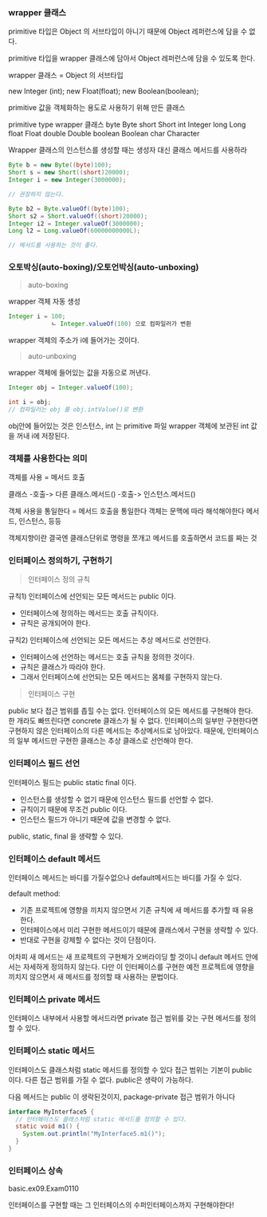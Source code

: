 ### wrapper 클래스

primitive 타입은 Object 의 서브타입이 아니기 때문에 Object  레퍼런스에 담을 수 없다.

primitive 타입을 wrapper 클래스에 담아서 Object 레퍼런스에 담을 수 있도록 한다.

wrapper 클래스 = Object 의 서브타입

new Integer (int);
new Float(float);
new Boolean(boolean);

primitive 값을 객체화하는 용도로 사용하기 위해 만든 클래스

primitive type              wrapper 클래스
byte                        Byte
short                       Short
int                         Integer
long                        Long
float                       Float
double                      Double
boolean                     Boolean
char                        Character

Wrapper 클래스의 인스턴스를 생성할 때는 생성자 대신 클래스 메서드를 사용하라

```java
Byte b = new Byte((byte)100); 
Short s = new Short((short)20000);
Integer i = new Integer(3000000);

// 권장하지 않는다.
```

```java
Byte b2 = Byte.valueOf((byte)100);
Short s2 = Short.valueOf((short)20000);
Integer i2 = Integer.valueOf(3000000);
Long l2 = Long.valueOf(60000000000L);

// 메서드를 사용하는 것이 좋다.
```

### 오토박싱(auto-boxing)/오토언박싱(auto-unboxing)

> auto-boxing

wrapper 객체 자동 생성
```java
Integer i = 100;
            ㄴ Integer.valueOf(100) 으로 컴파일러가 변환
```
wrapper 객체의 주소가 i에 들어가는 것이다.

> auto-unboxing

wrapper 객체에 들어있는 값을 자동으로 꺼낸다.

```java
Integer obj = Integer.valueOf(100);

int i = obj; 
// 컴파일러는 obj 를 obj.intValue()로 변환
```
obj안에 들어있는 것은 인스턴스, int 는 primitive 파일
wrapper 객체에 보관된 int 값을 꺼내 i에 저장된다.


### 객체를 사용한다는 의미

객체를 사용 = 메서드 호출

클래스   -호출->       다른 클래스.메서드()
         -호출->       인스턴스.메서드()

객체 사용을 통일한다 = 메서드 호출을 통일한다
객체는 문맥에 따라 해석해야한다
메서드, 인스턴스, 등등

객체지향이란 결국엔 클래스단위로 명령을 쪼개고 메서드를 호출하면서 코드를 짜는 것


### 인터페이스 정의하기, 구현하기

> 인터페이스 정의 규칙

규칙1) 인터페이스에 선언되는 모든 메서드는 public 이다.
- 인터페이스에 정의하는 메서드는 호출 규칙이다.
- 규칙은 공개되어야 한다.


규칙2) 인터페이스에 선언되는 모든 메서드는 추상 메서드로 선언한다.
- 인터페이스에 선언하는 메서드는 호출 규칙을 정의한 것이다.
- 규칙은 클래스가 따라야 한다.
- 그래서 인터페이스에 선언되는 모든 메서드는 몸체를 구현하지 않는다.

> 인터페이스 구현

public 보다 접근 범위를 좁힐 수는 없다.
인터페이스의 모든 메서드를 구현해야 한다.
한 개라도 빠뜨린다면 concrete 클래스가 될 수 없다.
인터페이스의 일부만 구현한다면 구현하지 않은 인터페이스의 다른 메서드는 추상메서드로 남아있다.
때문에, 인터페이스의 일부 메서드만 구현한 클래스는 추상 클래스로 선언해야 한다.

### 인터페이스 필드 선언

인터페이스 필드는 public static final 이다.
- 인스턴스를 생성할 수 없기 때문에 인스턴스 필드를 선언할 수 없다.
- 규칙이기 때문에 무조건 public 이다.
- 인스턴스 필드가 아니기 때문에 값을 변경할 수 없다.

public, static, final 을 생략할 수 있다.

### 인터페이스 default 메서드

인터페이스 메서드는 바디를 가질수없으나
default메서드는 바디를 가질 수 있다.

default method:
- 기존 프로젝트에 영향을 끼치지 않으면서 기존 규칙에 새 메서드를 추가할 때 유용한다.
- 인터페이스에서 미리 구현한 메서드이기 때문에 클래스에서 구현을 생략할 수 있다.
- 반대로 구현을 강제할 수 없다는 것이 단점이다.

어차피 새 메서드는 새 프로젝트의 구현체가 오버라이딩 할 것이니 default 메서드 안에서는 자세하게 정의하지 않는다.
다만 이 인터페이스를 구현한 예전 프로젝트에 영향을 끼치지 않으면서 새 메서드를 정의할 때 사용하는 문법이다.

### 인터페이스 private 메서드

인터페이스 내부에서 사용할 메서드라면 private 접근 범위를 갖는 구현 메서드를 정의할 수 있다.


### 인터페이스 static 메서드

인터페이스도 클래스처럼 static 메서드를 정의할 수 있다
접근 범위는 기본이 public 이다. 다른 접근 범위를 가질 수 없다. public은 생략이 가능하다.

다음 메서드는 public 이 생락된것이지, package-private 접근 범위가 아니다

```java
interface MyInterface5 {
  // 인터페이스도 클래스처럼 static 메서드를 정의할 수 있다.
  static void m1() {
    System.out.println("MyInterface5.m1()");
  }
}
```

### 인터페이스 상속

basic.ex09.Exam0110

인터페이스를 구현할 때는 그 인터페이스의 수퍼인터페이스까지 구현해야한다!




